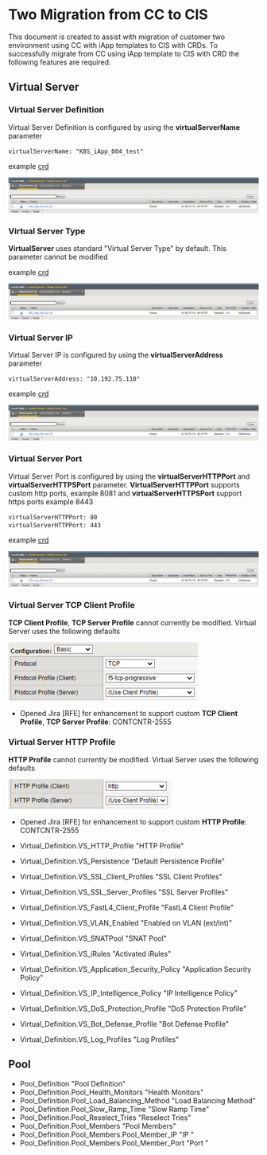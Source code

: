 # Two Migration from CC to CIS

This document is created to assist with migration of customer two environment using CC with iApp templates to CIS with CRDs. To successfully migrate from CC using iApp template to CIS with CRD the following features are required. 

##  Virtual Server

### Virtual Server Definition

Virtual Server Definition is configured by using the **virtualServerName** parameter

    virtualServerName: "K8S_iApp_004_test"

example [crd](https://github.com/mdditt2000/kubernetes-1-19/blob/master/cis%202.3/github/two/crd/virtual-definition/vs-virtual-defintion.yaml)

![diagram](https://github.com/mdditt2000/kubernetes-1-19/blob/master/cis%202.3/github/two/diagrams/2021-03-17_13-25-56.png)

### Virtual Server Type

**VirtualServer** uses standard "Virtual Server Type" by default. This parameter cannot be modified

example [crd](https://github.com/mdditt2000/kubernetes-1-19/blob/master/cis%202.3/github/two/crd/virtual-definition/vs-virtual-defintion.yaml)

![diagram](https://github.com/mdditt2000/kubernetes-1-19/blob/master/cis%202.3/github/two/diagrams/2021-03-17_13-25-56.png)

### Virtual Server IP

Virtual Server IP is configured by using the **virtualServerAddress** parameter

    virtualServerAddress: "10.192.75.110"

example [crd](https://github.com/mdditt2000/kubernetes-1-19/blob/master/cis%202.3/github/two/crd/virtual-definition/vs-virtual-defintion.yaml)

![diagram](https://github.com/mdditt2000/kubernetes-1-19/blob/master/cis%202.3/github/two/diagrams/2021-03-17_13-25-56.png)

### Virtual Server Port

Virtual Server Port is configured by using the **virtualServerHTTPPort** and **virtualServerHTTPSPort** parameter. **VirtualServerHTTPPort** supports custom http ports, example 8081 and **virtualServerHTTPSPort** support https ports example 8443

    virtualServerHTTPPort: 80
    virtualServerHTTPPort: 443

example [crd](https://github.com/mdditt2000/kubernetes-1-19/blob/master/cis%202.3/github/two/crd/virtual-definition/vs-virtual-defintion.yaml)

![diagram](https://github.com/mdditt2000/kubernetes-1-19/blob/master/cis%202.3/github/two/diagrams/2021-03-17_13-25-56.png)

### Virtual Server TCP Client Profile

**TCP Client Profile**, **TCP Server Profile** cannot currently be modified. Virtual Server uses the following defaults

![diagram](https://github.com/mdditt2000/kubernetes-1-19/blob/master/cis%202.3/github/two/diagrams/2021-03-22_13-35-02.png)

- Opened Jira [RFE] for enhancement to support custom **TCP Client Profile**, **TCP Server Profile**: 
  CONTCNTR-2555

### Virtual Server HTTP Profile

**HTTP Profile** cannot currently be modified. Virtual Server uses the following defaults

![diagram](https://github.com/mdditt2000/kubernetes-1-19/blob/master/cis%202.3/github/two/diagrams/2021-03-22_14-01-19.png)

- Opened Jira [RFE] for enhancement to support custom **HTTP Profile**: 
  CONTCNTR-2555

* Virtual_Definition.VS_HTTP_Profile "HTTP Profile"
* Virtual_Definition.VS_Persistence "Default Persistence Profile"

* Virtual_Definition.VS_SSL_Client_Profiles "SSL Client Profiles"
* Virtual_Definition.VS_SSL_Server_Profiles "SSL Server Profiles"

* Virtual_Definition.VS_FastL4_Client_Profile "FastL4 Client Profile"
* Virtual_Definition.VS_VLAN_Enabled "Enabled on VLAN (ext/int)"

* Virtual_Definition.VS_SNATPool "SNAT Pool"
* Virtual_Definition.VS_iRules "Activated iRules"
* Virtual_Definition.VS_Application_Security_Policy "Application Security Policy"
* Virtual_Definition.VS_IP_Intelligence_Policy "IP Intelligence Policy"
* Virtual_Definition.VS_DoS_Protection_Profile "DoS Protection Profile"
* Virtual_Definition.VS_Bot_Defense_Profile "Bot Defense Profile"
* Virtual_Definition.VS_Log_Profiles "Log Profiles"

##  Pool

* Pool_Definition "Pool Definition"
* Pool_Definition.Pool_Health_Monitors "Health Monitors"
* Pool_Definition.Pool_Load_Balancing_Method "Load Balancing Method"
* Pool_Definition.Pool_Slow_Ramp_Time "Slow Ramp Time"
* Pool_Definition.Pool_Reselect_Tries "Reselect Tries"
* Pool_Definition.Pool_Members "Pool Members"
* Pool_Definition.Pool_Members.Pool_Member_IP "IP "
* Pool_Definition.Pool_Members.Pool_Member_Port "Port "

